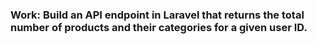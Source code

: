 ### Work: Build an API endpoint in Laravel that returns the total number of products and their categories for a given user ID.
